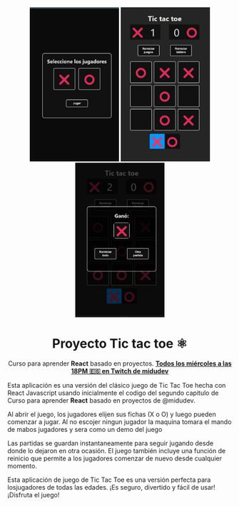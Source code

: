 <div align="center">

<img alt="Proyecto tic tac toe" src="./src/assets/init.jpg" width="200" />
<img alt="Proyecto tic tac toe" src="./src/assets/game.jpg" width="200" />
<img alt="Proyecto tic tac toe" src="./src/assets/end-game.jpg" width="200" />

# Proyecto Tic tac toe ⚛️

Curso para aprender **React** basado en proyectos.
**[Todos los miércoles a las 18PM 🇪🇸 en Twitch de midudev](https://twitch.tv/midudev)**
</div>

Esta aplicación es una versión del clásico juego de Tic Tac Toe hecha con React Javascript usando inicialmente el codigo del segundo capitulo de Curso para aprender **React** basado en proyectos de @midudev.

Al abrir el juego, los jugadores elijen sus fichas (X o O) y luego pueden comenzar a jugar. Al no escojer ningun jugador la maquina tomara el mando de mabos jugadores y sera como un demo del juego

Las partidas se guardan instantaneamente para seguir jugando desde donde lo dejaron en otra ocasión. El juego también incluye una función de reinicio que permite a los jugadores comenzar de nuevo desde cualquier momento.

Esta aplicación de juego de Tic Tac Toe es una versión perfecta para losjugadores de todas las edades. ¡Es seguro, divertido y fácil de usar! ¡Disfruta el juego!

